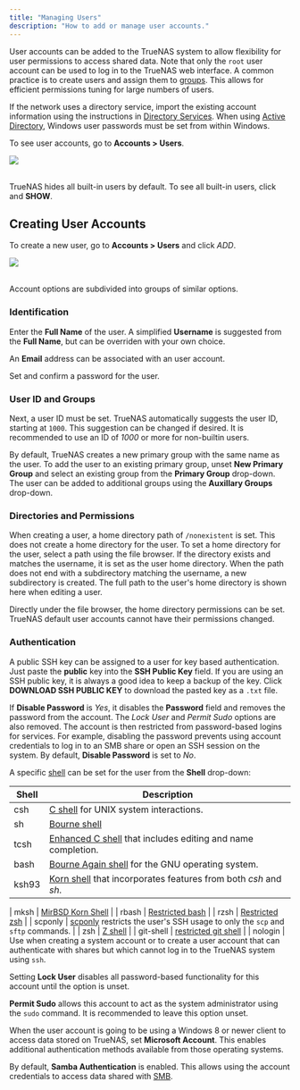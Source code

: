 ```yaml
---
title: "Managing Users"
description: "How to add or manage user accounts."
---
```


User accounts can be added to the TrueNAS system to allow flexibility for user permissions to access shared data.
Note that only the `root` user account can be used to log in to the TrueNAS web interface.
A common practice is to create users and assign them to <a href="/hub/initial-setup/security/accounts/groups/">groups</a>.
This allows for efficient permissions tuning for large numbers of users.

If the network uses a directory service, import the existing account information using the instructions in <a href="/hub/initial-setup/security/directory-services/">Directory Services</a>.
When using [Active Directory](/hub/initial-setup/security/directory-services/activedirectory/), Windows user passwords must be set from within Windows.

To see user accounts, go to **Accounts > Users**.

<img src="/images/AccountsUsersList.png">
<br><br>

TrueNAS hides all built-in users by default. To see all built-in users, click <i class="fas fa-cog" aria-hidden="true" title="Settings"></i> and **SHOW**.

## Creating User Accounts

To create a new user, go to **Accounts > Users** and click *ADD*.

<img src="/images/AccountsUsersAdd.png">
<br><br>

Account options are subdivided into groups of similar options.

### Identification

Enter the **Full Name** of the user.
A simplified **Username** is suggested from the **Full Name**, but can be overriden with your own choice.

An **Email** address can be associated with an user account.

Set and confirm a password for the user.

### User ID and Groups

Next, a user ID must be set.
TrueNAS automatically suggests the user ID, starting at `1000`.
This suggestion can be changed if desired.
It is recommended to use an ID of *1000* or more for non-builtin users.

By default, TrueNAS creates a new primary group with the same name as the user.
To add the user to an existing primary group, unset **New Primary Group** and select an existing group from the **Primary Group** drop-down.
The user can be added to additional groups using the **Auxillary Groups** drop-down.

### Directories and Permissions

When creating a user, a home directory path of `/nonexistent` is set.
This does not create a home directory for the user.
To set a home directory for the user, select a path using the file browser.
If the directory exists and matches the username, it is set as the user home directory.
When the path does not end with a subdirectory matching the username, a new subdirectory is created.
The full path to the user's home directory is shown here when editing a user.

Directly under the file browser, the home directory permissions can be set.
TrueNAS default user accounts cannot have their permissions changed.

### Authentication

A public SSH key can be assigned to a user for key based authentication.
Just paste the **public** key into the **SSH Public Key** field.
If you are using an SSH public key, it is always a good idea to keep a backup of the key.
Click **DOWNLOAD SSH PUBLIC KEY** to download the pasted key as a `.txt` file.

If **Disable Password** is *Yes*, it disables the **Password** field and removes the password from the account.
The *Lock User* and *Permit Sudo* options are also removed.
The account is then restricted from password-based logins for services.
For example, disabling the password prevents using account credentials to log in to an SMB share or open an SSH session on the system.
By default, **Disable Password** is set to *No*.

A specific [shell](/hub/tasks/administrative/gui-shell/) can be set for the user from the **Shell** drop-down:

| Shell | Description |
|-------|-------------|
| csh	| [C shell](https://docs.freebsd.org/44doc/usd/04.csh/paper.html) for UNIX system interactions. |
| sh	| [Bourne shell](https://www.in-ulm.de/~mascheck/bourne/v7/) |
| tcsh	| [Enhanced C shell](https://www.tcsh.org) that includes editing and name completion. |
| bash	| [Bourne Again shell](https://www.gnu.org/software/bash/manual/bash.html) for the GNU operating system. |
| ksh93	| [Korn shell](http://www.kornshell.com) that incorporates features from both *csh* and *sh*. |
<!-- markdown-link-check-disable-next-line -->
| mksh	| [MirBSD Korn Shell](https://www.mirbsd.org/mksh.htm) |
| rbash	| [Restricted bash](https://www.gnu.org/software/bash/manual/html_node/The-Restricted-Shell.html) |
| rzsh	| [Restricted zsh](https://www.csse.uwa.edu.au/programming/linux/zsh-doc/zsh_14.html) |
| scponly | [scponly](https://github.com/scponly/scponly/wiki) restricts the user's SSH usage to only the `scp` and `sftp` commands. |
| zsh	| [Z shell](https://www.zsh.org) |
| git-shell | [restricted git shell](https://git-scm.com/docs/git-shell) |
| nologin | Use when creating a system account or to create a user account that can authenticate with shares but which cannot log in to the TrueNAS system using `ssh`.

Setting **Lock User** disables all password-based functionality for this account until the option is unset.

**Permit Sudo** allows this account to act as the system administrator using the `sudo` command.
It is recommended to leave this option unset.

When the user account is going to be using a Windows 8 or newer client to access data stored on TrueNAS, set **Microsoft Account**.
This enables additional authentication methods available from those operating systems.

By default, **Samba Authentication** is enabled.
This allows using the account credentials to access data shared with [SMB](/hub/sharing/smb/).
